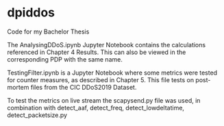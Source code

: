 # dpiddos
Code for my Bachelor Thesis

The AnalysingDDoS.ipynb Jupyter Notebook contains the calculations referenced in Chapter 4 Results. This can also be viewed in the corresponding PDP with the same name.

TestingFilter.ipynb is a Jupyter Notebook where some metrics were tested for counter measures, as described in Chapter 5. This file tests on post-mortem files from the CIC DDoS2019 Dataset.

To test the metrics on live stream the scapysend.py file was used, in combination with detect_aaf, detect_freq, detect_lowdeltatime, detect_packetsize.py

